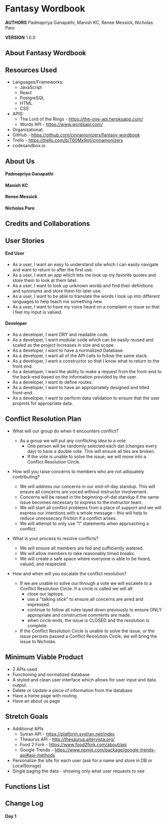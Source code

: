 # Fantasy Wordbook

**AUTHORS** Padmapriya Ganapathi, Manish KC, Renee Messick, Nicholas Paro

**VERSION** 1.0.0

## About Fantasy Wordbook

## Resources Used
* Languages/Frameworks: 
  * JavaScript
  * React
  * PostgreSQL
  * HTML
  * CSS
* APIS:
  * The Lord of the Rings - https://the-one-api.herokuapp.com/
  * Words API - https://www.wordsapi.com/
* Organizational: 
* GitHub - https://github.com/cinnamonizers/fantasy-wordbook
* Trello - https://trello.com/b/T60Mx9ml/cinnamonizers
* codesandbox.io

## About Us
#### Padmapriya Ganapathi

#### Manish KC

#### Renee Messick

#### Nicholas Paro

## Credits and Collaborations

## User Stories
#### End User
* As a user, I want an easy to understand site which I can easily navigate and want to return to after the first use.
* As a user, I want an app which lets me look up my favorite quotes and store them to look at them later.
* As a user, I want to look up unknown words and find their definitions and synonyms and store them for later use.
* As a user, I want to be able to translate the words I look up into different languages to help teach me something new.
* As a user, I want to have my voice heard on a complaint or issue so that I feel my input is valued.

#### Developer
* As a developer, I want DRY and readable code.
* As a developer, I want modular code which can be easily reused and scaled as the project increases in size and scope.
* As a developer, I want to have a normalized Database.
* As a developer, I want all of the API calls to follow the same stack.
* As a developer, I want a constructor so that I know what to return to the front end.
* As a developer, I want the ability to make a request from the front-end to the back-end based on the information provided by the user.
* As a developer, I want to define routes.
* As a developer, I want to have an appropriately designed and titled front-end.
* As a developer, I want to perform data validation to ensure that the user propmts for appropriate data.

## Conflict Resolution Plan
* What will our group do when it encounters conflict?
  * As a group we will put any conflicting idea to a vote.
    * One person will be randomly selected each dat (changes every day) to have a double vote. This will ensure all ties are broken.
    * If the vote is unable to solve the issue, we will move into a Conflict Resolution Circle.

* How will you raise concerns to members who are not adiquately contributing?
  * We will address our concerns in our end-of-day standup. This will ensure all concerns are voiced without instructor involvement.
  * Concerns will be raised in the beginning-of-dat standup if the same issue becomes necessary to express to the instructor team.
  * We will start all conflict problems from a place of support and we will express our intentions with a whole message - this will help to reduce unnessecary friction if a conflict arises.
  * We will attempt to only use "I" statements when approaching a conflict.

* What is your process to resolve conflicts?
  * We will ensure all members are fed and sufficiently watered.
  * We will allow members to take reasonably timed breaks.
  * We will create a safe space where everyone is able to be heard, valued, and respected.

* How and when will you escalate the conflict resolution?
  * If we are unable to solve our through a vote we will escalete to a Conflict Resolution Circle. If a circle is called we will all:
    * close our laptops.
    * use a "talking stick" to ensure all concerns are aired and expressed.
    * continue to follow all rules layed down previously to ensure ONLY appropriate and constructive comments are made.
    * when circle ends, the issue is CLOSED and the resolution is complete.
  * If the Conflict Resolution Circle is unable to solve the issue, or the issue persists passed a Conflict Resolution Circle, we will bring the issue to Nicholas.

## Minimum Viable Product
* 2 APIs used
* Functioning and normalized database
* A styled and clean user interface which allows for user input and data output.
* Delete or Update a piece of information from the database
* Have a home page with routing
* Have an about us page

## Stretch Goals
* Additional APIs
  * Sytran API - https://platform.systran.net/index
  * Theaurus API - http://thesaurus.altervista.org/
  * Food 2 Fork - https://www.food2fork.com/about/api
  * Google Trends - https://www.npmjs.com/package/google-trends-api#api-methods
* Personalize the site for each user (ask for a name and store in DB or LocalStorage)
* Single paging the data - showing only what user requests to see

## Functions List

## Change Log
#### Day 1
